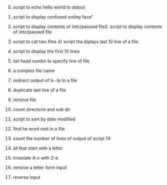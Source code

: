 0. script to echo hello world to stdout
1. script to display confused smiley face"
2. script to display contents of /etc/passwd file2. script to display contents of /etc/passwd file
3. script to cat two files
4/ script tha diplays last 10 line of a file
5. script to display the first 10 lines
6. tail head combo to specify line of file
7. a complex file name
8. redirect output of ls -la to a file
9. duplicate last line of a file
10. remove file
11. count directorie and sub dir
12. script to sort by date modified

14. find he word root in a file
15. count the number of lines of output of script 14



18. all that start with a letter
19. trnaslate A-c with Z-e
20. remove a letter form input
21. reverse input 
